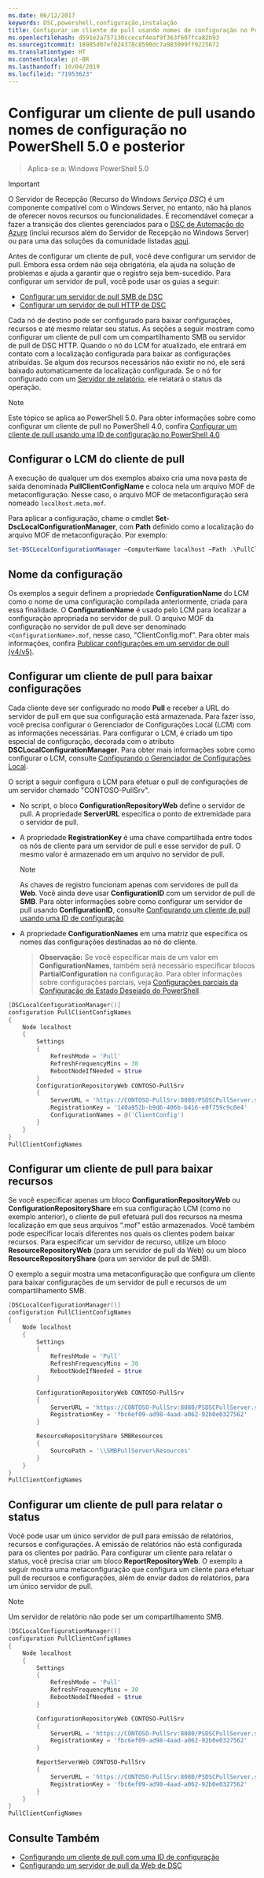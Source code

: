 ```yaml
---
ms.date: 06/12/2017
keywords: DSC,powershell,configuração,instalação
title: Configurar um cliente de pull usando nomes de configuração no PowerShell 5.0 e posterior
ms.openlocfilehash: d591e2a757130ccecaf4eaf9f363f607fca82b93
ms.sourcegitcommit: 18985d07ef024378c8590dc7a983099ff9225672
ms.translationtype: HT
ms.contentlocale: pt-BR
ms.lasthandoff: 10/04/2019
ms.locfileid: "71953623"
---
```

# <a name="set-up-a-pull-client-using-configuration-names-in-powershell-50-and-later"></a>Configurar um cliente de pull usando nomes de configuração no PowerShell 5.0 e posterior

> Aplica-se a: Windows PowerShell 5.0

> [!IMPORTANT]
> O Servidor de Recepção (Recurso do Windows *Serviço DSC*) é um componente compatível com o Windows Server, no entanto, não há planos de oferecer novos recursos ou funcionalidades. É recomendável começar a fazer a transição dos clientes gerenciados para o [DSC de Automação do Azure](/azure/automation/automation-dsc-getting-started) (inclui recursos além do Servidor de Recepção no Windows Server) ou para uma das soluções da comunidade listadas [aqui](pullserver.md#community-solutions-for-pull-service).

Antes de configurar um cliente de pull, você deve configurar um servidor de pull. Embora essa ordem não seja obrigatória, ela ajuda na solução de problemas e ajuda a garantir que o registro seja bem-sucedido. Para configurar um servidor de pull, você pode usar os guias a seguir:

- [Configurar um servidor de pull SMB de DSC](pullServerSmb.md)
- [Configurar um servidor de pull HTTP de DSC](pullServer.md)

Cada nó de destino pode ser configurado para baixar configurações, recursos e até mesmo relatar seu status. As seções a seguir mostram como configurar um cliente de pull com um compartilhamento SMB ou servidor de pull de DSC HTTP. Quando o nó do LCM for atualizado, ele entrará em contato com a localização configurada para baixar as configurações atribuídas. Se algum dos recursos necessários não existir no nó, ele será baixado automaticamente da localização configurada. Se o nó for configurado com um [Servidor de relatório](reportServer.md), ele relatará o status da operação.

> [!NOTE]
> Este tópico se aplica ao PowerShell 5.0.
> Para obter informações sobre como configurar um cliente de pull no PowerShell 4.0, confira [Configurar um cliente de pull usando uma ID de configuração no PowerShell 4.0](pullClientConfigID4.md)

## <a name="configure-the-pull-client-lcm"></a>Configurar o LCM do cliente de pull

A execução de qualquer um dos exemplos abaixo cria uma nova pasta de saída denominada **PullClientConfigName** e coloca nela um arquivo MOF de metaconfiguração. Nesse caso, o arquivo MOF de metaconfiguração será nomeado `localhost.meta.mof`.

Para aplicar a configuração, chame o cmdlet **Set-DscLocalConfigurationManager**, com **Path** definido como a localização do arquivo MOF de metaconfiguração. Por exemplo:

```powershell
Set-DSCLocalConfigurationManager –ComputerName localhost –Path .\PullClientConfigName –Verbose.
```

## <a name="configuration-name"></a>Nome da configuração

Os exemplos a seguir definem a propriedade **ConfigurationName** do LCM como o nome de uma configuração compilada anteriormente, criada para essa finalidade. O **ConfigurationName** é usado pelo LCM para localizar a configuração apropriada no servidor de pull. O arquivo MOF da configuração no servidor de pull deve ser denominado `<ConfigurationName>.mof`, nesse caso, "ClientConfig.mof". Para obter mais informações, confira [Publicar configurações em um servidor de pull (v4/v5)](publishConfigs.md).

## <a name="set-up-a-pull-client-to-download-configurations"></a>Configurar um cliente de pull para baixar configurações

Cada cliente deve ser configurado no modo **Pull** e receber a URL do servidor de pull em que sua configuração está armazenada. Para fazer isso, você precisa configurar o Gerenciador de Configurações Local (LCM) com as informações necessárias. Para configurar o LCM, é criado um tipo especial de configuração, decorada com o atributo **DSCLocalConfigurationManager**. Para obter mais informações sobre como configurar o LCM, consulte [Configurando o Gerenciador de Configurações Local](../managing-nodes/metaConfig.md).

O script a seguir configura o LCM para efetuar o pull de configurações de um servidor chamado "CONTOSO-PullSrv".

- No script, o bloco **ConfigurationRepositoryWeb** define o servidor de pull. A propriedade **ServerURL** especifica o ponto de extremidade para o servidor de pull.

- A propriedade **RegistrationKey** é uma chave compartilhada entre todos os nós de cliente para um servidor de pull e esse servidor de pull. O mesmo valor é armazenado em um arquivo no servidor de pull.
  > [!NOTE]
  > As chaves de registro funcionam apenas com servidores de pull da **Web**. Você ainda deve usar **ConfigurationID** com um servidor de pull de **SMB**.
  > Para obter informações sobre como configurar um servidor de pull usando **ConfigurationID**, consulte [Configurando um cliente de pull usando uma ID de configuração](pullClientConfigId.md)

- A propriedade **ConfigurationNames** em uma matriz que especifica os nomes das configurações destinadas ao nó do cliente.
  >**Observação:** Se você especificar mais de um valor em **ConfigurationNames**, também será necessário especificar blocos **PartialConfiguration** na configuração.
  >Para obter informações sobre configurações parciais, veja [Configurações parciais da Configuração de Estado Desejado do PowerShell](partialConfigs.md).

```powershell
[DSCLocalConfigurationManager()]
configuration PullClientConfigNames
{
    Node localhost
    {
        Settings
        {
            RefreshMode = 'Pull'
            RefreshFrequencyMins = 30
            RebootNodeIfNeeded = $true
        }
        ConfigurationRepositoryWeb CONTOSO-PullSrv
        {
            ServerURL = 'https://CONTOSO-PullSrv:8080/PSDSCPullServer.svc'
            RegistrationKey = '140a952b-b9d6-406b-b416-e0f759c9c0e4'
            ConfigurationNames = @('ClientConfig')
        }
    }
}
PullClientConfigNames
```

## <a name="set-up-a-pull-client-to-download-resources"></a>Configurar um cliente de pull para baixar recursos

Se você especificar apenas um bloco **ConfigurationRepositoryWeb** ou **ConfigurationRepositoryShare** em sua configuração LCM (como no exemplo anterior), o cliente de pull efetuará pull dos recursos na mesma localização em que seus arquivos “.mof” estão armazenados. Você também pode especificar locais diferentes nos quais os clientes podem baixar recursos. Para especificar um servidor de recurso, utilize um bloco **ResourceRepositoryWeb** (para um servidor de pull da Web) ou um bloco **ResourceRepositoryShare** (para um servidor de pull de SMB).

O exemplo a seguir mostra uma metaconfiguração que configura um cliente para baixar configurações de um servidor de pull e recursos de um compartilhamento SMB.

```powershell
[DSCLocalConfigurationManager()]
configuration PullClientConfigNames
{
    Node localhost
    {
        Settings
        {
            RefreshMode = 'Pull'
            RefreshFrequencyMins = 30
            RebootNodeIfNeeded = $true
        }

        ConfigurationRepositoryWeb CONTOSO-PullSrv
        {
            ServerURL = 'https://CONTOSO-PullSrv:8080/PSDSCPullServer.svc'
            RegistrationKey = 'fbc6ef09-ad98-4aad-a062-92b0e0327562'
        }

        ResourceRepositoryShare SMBResources
        {
            SourcePath = '\\SMBPullServer\Resources'
        }
    }
}
PullClientConfigNames
```

## <a name="set-up-a-pull-client-to-report-status"></a>Configurar um cliente de pull para relatar o status

Você pode usar um único servidor de pull para emissão de relatórios, recursos e configurações. A emissão de relatórios não está configurada para os clientes por padrão. Para configurar um cliente para relatar o status, você precisa criar um bloco **ReportRepositoryWeb**. O exemplo a seguir mostra uma metaconfiguração que configura um cliente para efetuar pull de recursos e configurações, além de enviar dados de relatórios, para um único servidor de pull.

> [!NOTE]
> Um servidor de relatório não pode ser um compartilhamento SMB.

```powershell
[DSCLocalConfigurationManager()]
configuration PullClientConfigNames
{
    Node localhost
    {
        Settings
        {
            RefreshMode = 'Pull'
            RefreshFrequencyMins = 30
            RebootNodeIfNeeded = $true
        }

        ConfigurationRepositoryWeb CONTOSO-PullSrv
        {
            ServerURL = 'https://CONTOSO-PullSrv:8080/PSDSCPullServer.svc'
            RegistrationKey = 'fbc6ef09-ad98-4aad-a062-92b0e0327562'
        }

        ReportServerWeb CONTOSO-PullSrv
        {
            ServerURL = 'https://CONTOSO-PullSrv:8080/PSDSCPullServer.svc'
            RegistrationKey = 'fbc6ef09-ad98-4aad-a062-92b0e0327562'
        }
    }
}
PullClientConfigNames
```

## <a name="see-also"></a>Consulte Também

* [Configurando um cliente de pull com uma ID de configuração](PullClientConfigNames.md)
* [Configurando um servidor de pull da Web de DSC](pullServer.md)
